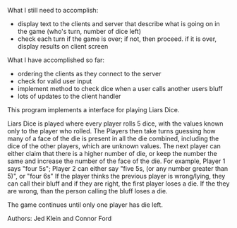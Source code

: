   What I still need to accomplish:
  - display text to the clients and server that describe what is going on in the game (who's turn, number of dice left)
  - check each turn if the game is over; if not, then proceed. if it is over, display results on client screen
 
 What I have accomplished so far:
  - ordering the clients as they connect to the server
  - check for valid user input
  - implement method to check dice when a user calls another users bluff
  - lots of updates to the client handler
  
  This program implements a interface for playing Liars Dice.
 
  Liars Dice is played where every player rolls 5 dice, with the values known only to the player who rolled.
  The Players then take turns guessing how many of a face of the die is present in all the die combined, 
  including the dice of the other players, which are unknown values. The next player can either claim that there is
  a higher number of die, or keep the number the same and increase the number of the face of the die.
  For example, Player 1 says "four 5s"; Player 2 can either say "five 5s, (or any number greater than 5)", or
  "four 6s"
  If the player thinks the previous player is wrong/lying, they can call their bluff and if they are right, the first
  player loses a die. If the they are wrong, than the person calling the bluff loses a die.
 
  The game continues until only one player has die left.
 
  Authors: Jed Klein and Connor Ford
 

 
